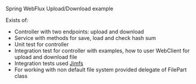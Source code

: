 Spring WebFlux Upload/Download example

Exists of:
* Controller with two endpoints: upload and download
* Service with methods for save, load and check hash sum
* Unit test for controller
* Integration test for controller with examples, how to user WebClient for upload and download file
* Integration tests used [Jimfs](https://github.com/google/jimfs)
* For working with non default file system provided delegate of FilePart class
